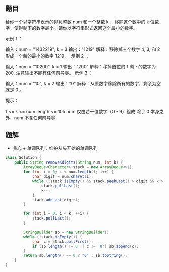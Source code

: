 ## 题目
给你一个以字符串表示的非负整数 num 和一个整数 k ，移除这个数中的 k 位数字，使得剩下的数字最小。请你以字符串形式返回这个最小的数字。


示例 1 ：

输入：num = "1432219", k = 3
输出："1219"
解释：移除掉三个数字 4, 3, 和 2 形成一个新的最小的数字 1219 。
示例 2 ：

输入：num = "10200", k = 1
输出："200"
解释：移掉首位的 1 剩下的数字为 200. 注意输出不能有任何前导零。
示例 3 ：

输入：num = "10", k = 2
输出："0"
解释：从原数字移除所有的数字，剩余为空就是 0 。


提示：

1 <= k <= num.length <= 105
num 仅由若干位数字（0 - 9）组成
除了 0 本身之外，num 不含任何前导零

## 题解
+ 贪心 + 单调队列：维护从头开始的单调队列

```java
class Solution {
    public String removeKdigits(String num, int k) {
        ArrayDeque<Character> stack = new ArrayDeque<>();
        for (int i = 0; i < num.length(); i++) {
            char digit = num.charAt(i);
            while (!stack.isEmpty() && stack.peekLast() > digit && k > 0) {
                stack.pollLast();
                k--;
            }
            stack.addLast(digit);
        }

        for (int i = 0; i < k; ++i) {
            stack.pollLast();
        }

        StringBuilder sb = new StringBuilder();
        while (!stack.isEmpty()) {
            char c = stack.pollFirst();
            if (sb.length() != 0 || c != '0') sb.append(c);
        }
        return sb.length() == 0 ? "0" : sb.toString();
    }
}

```